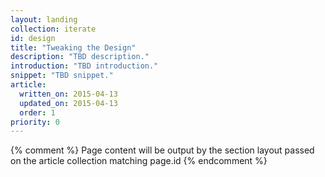 ```yaml
---
layout: landing
collection: iterate
id: design
title: "Tweaking the Design"
description: "TBD description."
introduction: "TBD introduction."
snippet: "TBD snippet."
article:
  written_on: 2015-04-13
  updated_on: 2015-04-13
  order: 1
priority: 0
---
```


{% comment %}
Page content will be output by the section layout passed on the article collection matching page.id
{% endcomment %}